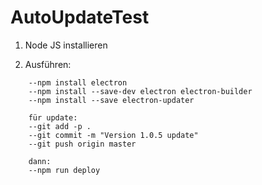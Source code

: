 # AutoUpdateTest

1. Node JS installieren

2. Ausführen:

```
    --npm install electron
    --npm install --save-dev electron electron-builder
    --npm install --save electron-updater

    für update:
    --git add -p .
    --git commit -m "Version 1.0.5 update"
    --git push origin master

    dann:
    --npm run deploy
```